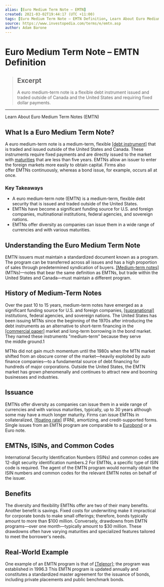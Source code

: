 ```yaml
---
alias: [Euro Medium Term Note – EMTN]
created: 2021-03-02T19:44:17 (UTC +11:00)
tags: [Euro Medium Term Note – EMTN Definition, Learn About Euro Medium Term Notes (EMTN)]
source: https://www.investopedia.com/terms/e/emtn.asp
author: Adam Barone
---
```


# Euro Medium Term Note – EMTN Definition

> ## Excerpt
> A euro medium-term note is a flexible debt instrument issued and traded outside of Canada and the United States and requiring fixed dollar payments.

---

Learn About Euro Medium Term Notes (EMTN)
## What Is a Euro Medium Term Note?

A euro medium-term note is a medium-term, flexible [[debt instrument]](https://www.investopedia.com/terms/d/debtinstrument.asp) that is traded and issued outside of the United States and Canada. These instruments require fixed payments and are directly issued to the market with [maturities](https://www.investopedia.com/terms/m/maturity.asp) that are less than five years. EMTNs allow an issuer to enter the foreign markets more easily to obtain capital. Firms also offer EMTNs continuously, whereas a bond issue, for example, occurs all at once.

### Key Takeaways

-   A euro medium-term note (EMTN) is a medium-term, flexible debt security that is issued and traded outside of the United States.
-   EMTNs have become a significant funding source for U.S. and foreign companies, multinational institutions, federal agencies, and sovereign nations.
-   EMTNs offer diversity as companies can issue them in a wide range of currencies and with various maturities.

## Understanding the Euro Medium Term Note

EMTN issuers must maintain a standardized document known as a program. The program can be transferred across all issues and has a high proportion of sales through predetermined syndication of buyers. [[Medium-term notes]](https://www.investopedia.com/terms/m/mtn.asp) (MTNs)—notes that bear the same definition as EMTNs, but trade within the United States and Canada—must maintain a different program.

## History of Medium-Term Notes

Over the past 10 to 15 years, medium-term notes have emerged as a significant funding source for U.S. and foreign companies, [[supranational]](https://www.investopedia.com/terms/s/supranational.asp) institutions, federal agencies, and sovereign nations. The United States has been issuing MTNs since the beginning of the 1970s after introducing the debt instruments as an alternative to short-term financing in the [[commercial paper]](https://www.investopedia.com/terms/c/commercialpaper.asp) market and long-term borrowing in the bond market. They named these instruments "medium-term" because they serve the middle ground.1

MTNs did not gain much momentum until the 1980s when the MTN market shifted from an obscure corner of the market—heavily exploited by auto finance companies—to a fundamental source of debt financing for hundreds of major corporations. Outside the United States, the EMTN market has grown phenomenally and continues to attract new and booming businesses and industries.

## Issuance

EMTNs offer diversity as companies can issue them in a wide range of currencies and with various maturities, typically, up to 30 years although some may have a much longer maturity. Firms can issue EMTNs in collateralized, [[floating rate]](https://www.investopedia.com/terms/f/frn.asp) (FRN), amortizing, and credit-supported forms. Single issues from an EMTN program are comparable to a [Eurobond](https://www.investopedia.com/terms/e/eurobond.asp) or a Euro note.

## EMTNs, ISINs, and Common Codes

International Security Identification Numbers (ISINs) and common codes are 12-digit security identification numbers.2 For EMTNs, a specific type of ISIN code is required. The agent of the EMTN program would normally obtain the ISIN numbers and common codes for the relevant EMTN notes on behalf of the issuer. 

## Benefits

The diversity and flexibility EMTNs offer are two of their many benefits. Another benefit is savings. Fixed costs for underwriting make it impractical for corporate bonds to make small offerings; therefore, bonds typically amount to more than $100 million. Conversely, drawdowns from EMTN programs—over one month—typically amount to $30 million. These drawdowns often have varying maturities and specialized features tailored to meet the borrower's needs.

## Real-World Example

One example of an EMTN program is that of [[Telenor]](https://www.telenor.com/investors/debt-financing/emtn-programme/); the program was established in 1996.3 This EMTN program is updated annually and constitutes a standardized master agreement for the issuance of bonds, including private placements and public benchmark bonds.
